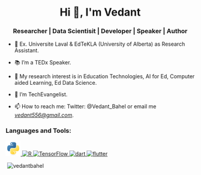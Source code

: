 
<h1 align="center">Hi 👋, I'm Vedant</h1>
<h3 align="center">Researcher | Data Scientisit | Developer | Speaker | Author </h3>  


- 🔭 Ex. Universite Laval & EdTeKLA (University of Alberta) as Research Assistant.

- 📚 I’m a TEDx Speaker. 

- 👯 My research interest is in Education Technologies, AI for Ed, Computer aided Learning, Ed Data Science.

- 🤔  I’m TechEvangelist. 

- 📫 How to reach me: Twitter: @Vedant_Bahel or email me *vedant556@gmail.com*.


<h3 align="left">Languages and Tools:</h3>
<p align="left">  
<a href="https://www.python.org" target="_blank"> <img src="https://raw.githubusercontent.com/devicons/devicon/master/icons/python/python-original.svg" alt="python" width="40" height="40"/> </a> 
<a href="https://www.r-project.org/" target="_blank"> <img src="https://www.r-project.org/logo/Rlogo.png" alt="R" width="40" height="40"/> </a> 
<a href="https://www.tensorflow.org/" target="_blank"> <img src="https://upload.wikimedia.org/wikipedia/commons/2/2d/Tensorflow_logo.svg" alt="TensorFlow", width="40", height="40"/> </a>
<a href="https://dart.dev" target="_blank"> <img src="https://www.vectorlogo.zone/logos/dartlang/dartlang-icon.svg" alt="dart" width="40" height="40"/> </a> 
<a href="https://flutter.dev" target="_blank"> <img src="https://www.vectorlogo.zone/logos/flutterio/flutterio-icon.svg" alt="flutter" width="40" height="40"/> </a>  </p>


<p>&nbsp;<img align="center" src="https://github-readme-stats.vercel.app/api?username=vedantbahel&show_icons=true&locale=en" alt="vedantbahel" /></p>

